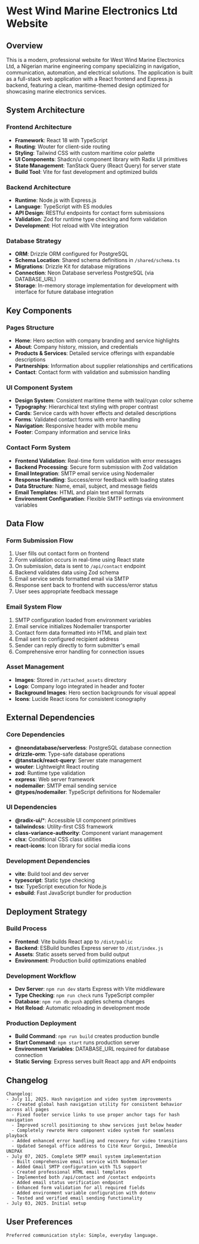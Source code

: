 # West Wind Marine Electronics Ltd Website

## Overview

This is a modern, professional website for West Wind Marine Electronics Ltd, a Nigerian marine engineering company specializing in navigation, communication, automation, and electrical solutions. The application is built as a full-stack web application with a React frontend and Express.js backend, featuring a clean, maritime-themed design optimized for showcasing marine electronics services.

## System Architecture

### Frontend Architecture
- **Framework**: React 18 with TypeScript
- **Routing**: Wouter for client-side routing
- **Styling**: Tailwind CSS with custom maritime color palette
- **UI Components**: Shadcn/ui component library with Radix UI primitives
- **State Management**: TanStack Query (React Query) for server state
- **Build Tool**: Vite for fast development and optimized builds

### Backend Architecture
- **Runtime**: Node.js with Express.js
- **Language**: TypeScript with ES modules
- **API Design**: RESTful endpoints for contact form submissions
- **Validation**: Zod for runtime type checking and form validation
- **Development**: Hot reload with Vite integration

### Database Strategy
- **ORM**: Drizzle ORM configured for PostgreSQL
- **Schema Location**: Shared schema definitions in `/shared/schema.ts`
- **Migrations**: Drizzle Kit for database migrations
- **Connection**: Neon Database serverless PostgreSQL (via DATABASE_URL)
- **Storage**: In-memory storage implementation for development with interface for future database integration

## Key Components

### Pages Structure
- **Home**: Hero section with company branding and service highlights
- **About**: Company history, mission, and credentials
- **Products & Services**: Detailed service offerings with expandable descriptions
- **Partnerships**: Information about supplier relationships and certifications
- **Contact**: Contact form with validation and submission handling

### UI Component System
- **Design System**: Consistent maritime theme with teal/cyan color scheme
- **Typography**: Hierarchical text styling with proper contrast
- **Cards**: Service cards with hover effects and detailed descriptions
- **Forms**: Validated contact forms with error handling
- **Navigation**: Responsive header with mobile menu
- **Footer**: Company information and service links

### Contact Form System
- **Frontend Validation**: Real-time form validation with error messages
- **Backend Processing**: Secure form submission with Zod validation
- **Email Integration**: SMTP email service using Nodemailer
- **Response Handling**: Success/error feedback with loading states
- **Data Structure**: Name, email, subject, and message fields
- **Email Templates**: HTML and plain text email formats
- **Environment Configuration**: Flexible SMTP settings via environment variables

## Data Flow

### Form Submission Flow
1. User fills out contact form on frontend
2. Form validation occurs in real-time using React state
3. On submission, data is sent to `/api/contact` endpoint
4. Backend validates data using Zod schema
5. Email service sends formatted email via SMTP
6. Response sent back to frontend with success/error status
7. User sees appropriate feedback message

### Email System Flow
1. SMTP configuration loaded from environment variables
2. Email service initializes Nodemailer transporter
3. Contact form data formatted into HTML and plain text
4. Email sent to configured recipient address
5. Sender can reply directly to form submitter's email
6. Comprehensive error handling for connection issues

### Asset Management
- **Images**: Stored in `/attached_assets` directory
- **Logo**: Company logo integrated in header and footer
- **Background Images**: Hero section backgrounds for visual appeal
- **Icons**: Lucide React icons for consistent iconography

## External Dependencies

### Core Dependencies
- **@neondatabase/serverless**: PostgreSQL database connection
- **drizzle-orm**: Type-safe database operations
- **@tanstack/react-query**: Server state management
- **wouter**: Lightweight React routing
- **zod**: Runtime type validation
- **express**: Web server framework
- **nodemailer**: SMTP email sending service
- **@types/nodemailer**: TypeScript definitions for Nodemailer

### UI Dependencies
- **@radix-ui/***: Accessible UI component primitives
- **tailwindcss**: Utility-first CSS framework
- **class-variance-authority**: Component variant management
- **clsx**: Conditional CSS class utilities
- **react-icons**: Icon library for social media icons

### Development Dependencies
- **vite**: Build tool and dev server
- **typescript**: Static type checking
- **tsx**: TypeScript execution for Node.js
- **esbuild**: Fast JavaScript bundler for production

## Deployment Strategy

### Build Process
- **Frontend**: Vite builds React app to `/dist/public`
- **Backend**: ESBuild bundles Express server to `/dist/index.js`
- **Assets**: Static assets served from build output
- **Environment**: Production build optimizations enabled

### Development Workflow
- **Dev Server**: `npm run dev` starts Express with Vite middleware
- **Type Checking**: `npm run check` runs TypeScript compiler
- **Database**: `npm run db:push` applies schema changes
- **Hot Reload**: Automatic reloading in development mode

### Production Deployment
- **Build Command**: `npm run build` creates production bundle
- **Start Command**: `npm start` runs production server
- **Environment Variables**: DATABASE_URL required for database connection
- **Static Serving**: Express serves built React app and API endpoints

## Changelog

```
Changelog:
- July 11, 2025. Hash navigation and video system improvements
  - Created global hash navigation utility for consistent behavior across all pages
  - Fixed footer service links to use proper anchor tags for hash navigation
  - Improved scroll positioning to show services just below header
  - Completely rewrote Hero component video system for seamless playback
  - Added enhanced error handling and recovery for video transitions
  - Updated Senegal office address to Cité Keur Gorgui, Immeuble UNIPAX
- July 07, 2025. Complete SMTP email system implementation
  - Built comprehensive email service with Nodemailer
  - Added Gmail SMTP configuration with TLS support
  - Created professional HTML email templates
  - Implemented both /api/contact and /contact endpoints
  - Added email status verification endpoint
  - Enhanced form validation for all required fields
  - Added environment variable configuration with dotenv
  - Tested and verified email sending functionality
- July 03, 2025. Initial setup
```

## User Preferences

```
Preferred communication style: Simple, everyday language.
```